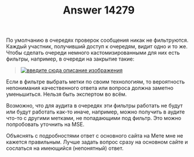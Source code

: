 ﻿---
title: "Answer 14279"
se.owner.user_id: 176217
se.owner.display_name: "αλεχολυτ"
se.owner.link: "https://ru.meta.stackoverflow.com/users/176217/%ce%b1%ce%bb%ce%b5%cf%87%ce%bf%ce%bb%cf%85%cf%84"
se.answer_id: 14279
se.question_id: 14277
se.post_type: answer
se.is_accepted: True
---
<p>По умолчанию в очередях проверок сообщения никак не фильтруются. Каждый участник, получивший доступ к очередям, видит одно и то же. Чтобы сделать очереди немного кастомизированными для них есть фильтры, например, в очереди на закрытие такие:</p>
<blockquote>
<p><a href="https://i.sstatic.net/tCK5Sfmy.png" rel="nofollow noreferrer"><img src="https://i.sstatic.net/tCK5Sfmy.png" alt="введите сюда описание изображения" /></a></p>
</blockquote>
<p>Если в фильтре выбрать метки по своим технологиям, то вероятность непонимания качественного ответа или вопроса должна заметно уменьшиться. Нельзя быть экспертом во всём.</p>
<p>Возможно, что для аудита в очередях эти фильтры работать не будут или будут работать как-то иначе, например, можно получить в аудите что-то с другими метками, не попадающими под фильтр. Это можно попробовать уточнить на MSE.</p>
<p>Объяснять с подробностями ответ с основного сайта на Мете мне не кажется правильным. Лучше задать вопрос сразу на основном сайте и сослаться на имеющийся (непонятный) ответ.</p>
